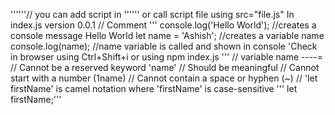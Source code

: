'''<script src="index.js"></script>'''// you can add script in '''<script>something</script>''' or call script file using src="file.js"
In index.js version 0.0.1
// Comment
'''
console.log('Hello World'); //creates a console message Hello World
let name = 'Ashish'; //creates a variable name
console.log(name); //name variable is called and shown in console 'Check in browser using Ctrl+Shift+i or using npm index.js
'''
// variable name ----=
// Cannot be a reserved keyword 'name'
// Should be meaningful
// Cannot start with a number (1name)
// Cannot contain a space or hyphen (~)
// 'let firstName' is camel notation where 'firstName' is case-sensitive
'''
let firstName;'''